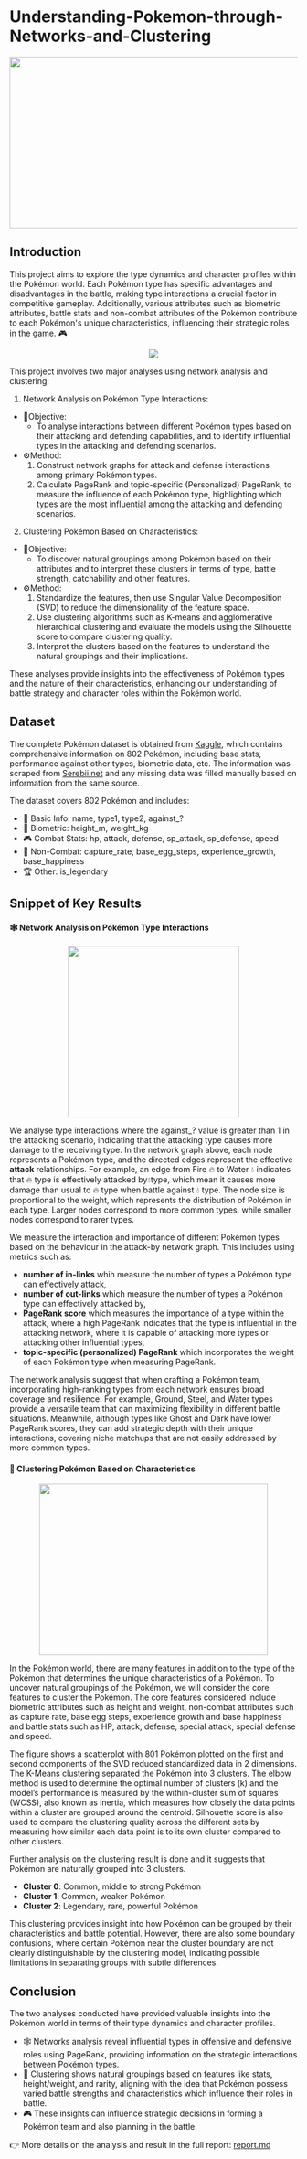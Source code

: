 # Understanding-Pokemon-through-Networks-and-Clustering

<div align="center">
  <img src="https://github.com/user-attachments/assets/3c771106-701c-4827-b09d-e223da134118" height="300" width="700">
</div>

## Introduction
This project aims to explore the type dynamics and character profiles within the Pokémon world. Each Pokémon type has specific advantages and disadvantages in the battle, making type interactions a crucial factor in competitive gameplay. Additionally, various attributes such as biometric attributes, battle stats and non-combat attributes of the Pokémon contribute to each Pokémon's unique characteristics, influencing their strategic roles in the game. 🎮

<div align="center">
  <img src="https://github.com/user-attachments/assets/44f1dda3-bd75-44b6-a170-a0fb48711fe6" >
</div>

This project involves two major analyses using network analysis and clustering:
1. Network Analysis on Pokémon Type Interactions:
  - 🎯Objective:  
    - To analyse interactions between different Pokémon types based on their attacking and defending capabilities, and to identify influential types in the attacking and defending scenarios.
  - ⚙️Method:
    1. Construct network graphs for attack and defense interactions among primary Pokémon types.
    2. Calculate PageRank and topic-specific (Personalized) PageRank, to measure the influence of each Pokémon type, highlighting which types are the most influential among the attacking and defending scenarios.
2. Clustering Pokémon Based on Characteristics:
  - 🎯Objective:
    - To discover natural groupings among Pokémon based on their attributes and to interpret these clusters in terms of type, battle strength, catchability and other features.
  - ⚙️Method:
    1. Standardize the features, then use Singular Value Decomposition (SVD) to reduce the dimensionality of the feature space.
    2. Use clustering algorithms such as K-means and agglomerative hierarchical clustering and evaluate the models using the Silhouette score to compare clustering quality.
    3. Interpret the clusters based on the features to understand the natural groupings and their implications.

These analyses provide insights into the effectiveness of Pokémon types and the nature of their characteristics, enhancing our understanding of battle strategy and character roles within the Pokémon world.

## Dataset
The complete Pokémon dataset is obtained from [Kaggle](https://www.kaggle.com/datasets/rounakbanik/pokemon/data), which contains comprehensive information on 802 Pokémon, including base stats, performance against other types, biometric data, etc. The information was scraped from [Serebii.net](https://serebii.net/) and any missing data was filled manually based on information from the same source.

The dataset covers 802 Pokémon and includes:
  - 🧬 Basic Info: name, type1, type2, against_?
  - 📏 Biometric: height_m, weight_kg
  - 🎮 Combat Stats: hp, attack, defense, sp_attack, sp_defense, speed
  - 🐣 Non-Combat: capture_rate, base_egg_steps, experience_growth, base_happiness
  - 🏆 Other: is_legendary

## Snippet of Key Results 

#### 🕸️ Network Analysis on Pokémon Type Interactions
<div align="center">
  <img src="https://github.com/user-attachments/assets/efd6e0ab-36e6-4343-be20-9ea81c795217" height=300 width=300>
</div>

We analyse type interactions where the against_? value is greater than 1 in the attacking scenario, indicating that the attacking type causes more damage to the receiving type. In the network graph above, each node represents a Pokémon type, and the directed edges represent the effective **attack** relationships. For example, an edge from Fire 🔥 to Water 💧 indicates that 🔥 type is effectively attacked by💧type, which mean it causes more damage than usual to 🔥 type when battle against 💧 type. The node size is proportional to the weight, which represents the distribution of Pokémon in each type. Larger nodes correspond to more common types, while smaller nodes correspond to rarer types. 

We measure the interaction and importance of different Pokémon types based on the behaviour in the attack-by network graph. This includes using metrics such as:
- **number of in-links** whih measure the number of types a Pokémon type can effectively attack, 
- **number of out-links** which measure the number of types a Pokémon type can effectively attacked by, 
- **PageRank score** which measures the importance of a type within the attack, where a high PageRank indicates that the type is influential in the attacking network, where it is capable of attacking more types or attacking other influential types,
- **topic-specific (personalized) PageRank** which incorporates the weight of each Pokémon type when measuring PageRank.

The network analysis suggest that when crafting a Pokémon team, incorporating high-ranking types from each network ensures broad coverage and resilience. For example, Ground, Steel, and Water types provide a versatile team that can maximizing flexibility in different battle situations. Meanwhile, although types like Ghost and Dark have lower PageRank scores, they can add strategic depth with their unique interactions, covering niche matchups that are not easily addressed by more common types.

#### 🧬 Clustering Pokémon Based on Characteristics

<div align="center">
  <img src="https://github.com/user-attachments/assets/9b4df794-b210-40d0-89f9-a4618d95f062" height=300 width=400>
</div>

In the Pokémon world, there are many features in addition to the type of the Pokémon that determines the unique characteristics of a Pokémon. To uncover natural groupings of the Pokémon, we will consider the core features to cluster the Pokémon. The core features considered include biometric attributes such as height and weight, non-combat attributes such as capture rate, base egg steps, experience growth and base happiness and battle stats such as HP, attack, defense, special attack, special defense and speed.

The figure shows a scatterplot with 801 Pokémon plotted on the first and second components of the SVD reduced standardized data in 2 dimensions. The K-Means clustering separated the Pokémon into 3 clusters. The elbow method is used to determine the optimal number of clusters (k)  and the model’s performance is measured by the within-cluster sum of squares (WCSS), also known as inertia, which measures how closely the data points within a cluster are grouped around the centroid. Silhouette score is also used to compare the clustering quality across the different sets by measuring how similar each data point is to its own cluster compared to other clusters.

Further analysis on the clustering result is done and it suggests that Pokémon are naturally grouped into 3 clusters. 
- **Cluster 0**: Common, middle to strong Pokémon
- **Cluster 1**: Common, weaker Pokémon
- **Cluster 2**: Legendary, rare, powerful Pokémon

This clustering provides insight into how Pokémon can be grouped by their characteristics and battle potential. However, there are also some boundary confusions, where certain Pokémon near the cluster boundary are not clearly distinguishable by the clustering model, indicating possible limitations in separating groups with subtle differences.

## Conclusion 
The two analyses conducted have provided valuable insights into the Pokémon world in terms of their type dynamics and character profiles. 
- 🕸️ Networks analysis reveal influential types in offensive and defensive roles using PageRank, providing information on the strategic interactions between Pokémon types. 
- 🧬 Clustering shows natural groupings based on features like stats, height/weight, and rarity, aligning with the idea that Pokémon possess varied battle strengths and characteristics which influence their roles in battle.
- 🎮 These insights can influence strategic decisions in forming a Pokémon team and also planning in the battle.


👉 More details on the analysis and result in the full report: [report.md](report.md)
